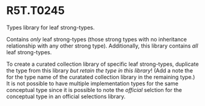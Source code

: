 # R5T.T0245
Types library for leaf strong-types.

Contains *only* leaf strong-types (those strong types with no inheritance relationship with any other strong type).
Additionally, this library contains *all* leaf strong-types.

To create a curated collection library of specific leaf strong-types, duplicate the type from this library *but retain the type in this library*!
(Add a note the for the type name of the curatated collection library in the remaining type.)
It is not possible to have multiple implementation types for the same conceptual type since it is possible to note the *official* selction for the conceptual type in an official selections library.